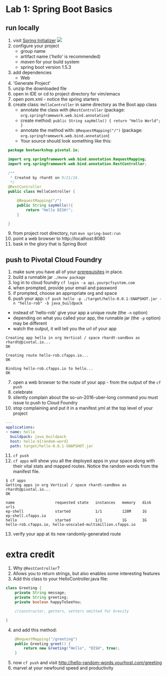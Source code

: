 # Lab 1: Spring Boot Basics

## run locally
1. visit [Spring Initializer](http://start.spring.io[start.spring.io)
![](../../Common/imageslab1_boot.png)
2. configure your project
   * group name
   * artifact name (*_'hello'_* is recommended)
   * *_maven_* for your build system
   * spring boot version 1.5.3
3. add dependencies
   * Web
4. 'Generate Project'
5. unzip the downloaded file
6. open in IDE or cd to project directory for vim/emacs
7. open pom.xml - notice the spring starters
8. create class: `HelloController` in same directory as the Boot app class
   * annotate the class with `@RestController` (package: `org.springframework.web.bind.annotation`)
   * create method: `public String sayHello() { return "Hello World"; }`
   * annotate the method with: `@RequestMapping("/")` (package: `org.springframework.web.bind.annotation`)
   * Your source should look something like this:
```java
 package bootworkshop.pivotal.io;

 import org.springframework.web.bind.annotation.RequestMapping;
 import org.springframework.web.bind.annotation.RestController;

 /**
  * Created by rhardt on 9/21/16.
  */
 @RestController
 public class HelloController {

     @RequestMapping("/")
     public String sayHello(){
         return "Hello DISH!";
     }

 }
```


9. from project root directory, run `mvn spring-boot:run`
10. point a web browser to http://localhost:8080
11. bask in the glory that is Spring Boot

## push to Pivotal Cloud Foundry
1. make sure you have all of your [prerequisites](PCF-Workshop-Carfax#pre-requisites) in place.
2. build a runnable jar `./mvnw package`
3. log in to cloud foundry `cf login -a api.yourpcfsystem.com`
4. when prompted, provide your email and password
5. if prompted, choose an appropriate org and space
6. push your app:  `cf push hello -p ./target/hello-0.0.1-SNAPSHOT.jar -n "hello-rob" -b java_buildpack`
  * instead of 'hello-rob' give your app a unique route (the `-n` option)
  * depending on what you called your app, the runnable jar (the `-p` option) may be different
  * watch the output, it will tell you the url of your app
```
Creating app hello in org Vertical / space rhardt-sandbox as rhardt@pivotal.io...
OK

Creating route hello-rob.cfapps.io...
OK

Binding hello-rob.cfapps.io to hello...
OK
```
7. open a web browser to the route of your app - from the output of the `cf push`
8. celebrate
9. silently complain about the so-un-2016-uber-long command you must issue to push to Cloud Foundry
10. stop complaining and put it in a manifest.yml at the top level of your project
```yml
---
applications:
- name: hello
  buildpack: java_buildpack
  host: hello-${random-word}
  path: target/hello-0.0.1-SNAPSHOT.jar
```
11. `cf push`
12. `cf apps` will show you all the deployed apps in your space along with their vital stats and mapped routes.  Notice the random words from the manifest file.
```
$ cf apps
Getting apps in org Vertical / space rhardt-sandbox as rhardt@pivotal.io...
OK

name                  requested state   instances   memory   disk   urls
ep-shell              started           1/1         128M     1G     ep-shell.cfapps.io
hello                 started           1/1         1G       1G     hello-rob.cfapps.io, hello-unscaled-multimillion.cfapps.io
```
13. verify your app at its new randomly-generated route

# extra credit
1.  Why `@RestController`?
2. Allows you to return strings, but also enables some interesting features
3. Add this class to your HelloController.java file:
```java
class Greeting {
    private String message;
    private String greeting;
    private boolean happyToSeeYou;

    //constructor, getters, setters omitted for brevity

}
```
4.  and add this method:
```java
    @RequestMapping("/greeting")
    public Greeting greet() {
        return new Greeting("Hello", "DISH", true);
    }
```
5. now `cf push` and visit http://hello-random-words.yourhost.com/greeting
6. marvel at your newfound speed and productivity